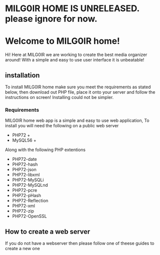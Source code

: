 # MILG0IR HOME IS UNRELEASED. please ignore for now.

<!-- DO NOT DOWNLOAD. GET THE SIMPLE INSTALLER [HERE](https://github.com/MILG0IR/MILG0IR-home/raw/master/install.php). -->

# Welcome to MILG0IR home!
Hi! Here at MILG0IR we are working to create the best media organizer around! With a simple and easy to use user interface it is unbeatable!


## installation
To install MILG0IR home make sure you meet the requirements as stated below, then download out PHP file, place it onto your server and follow the instructions on screen! Installing could not be simpler. 

### Requirements
MILG0IR home web app is a simple and easy to use web application, To install you will need the following on a public web server
 - PHP72 +
 - MySQL56 +

Along with the following PHP extentions
 - PHP72-date
 - PHP72-hash
 - PHP72-json
 - PHP72-libxml
 - PHP72-MySQLi
 - PHP72-MySQLnd
 - PHP72-pcre
 - PHP72-pHash
 - PHP72-Reflection
 - PHP72-xml
 - PHP72-zip
 - PHP72-OpenSSL
 
## How to create a web server
If you do not have a webserver then please follow one of theese guides to create a new one